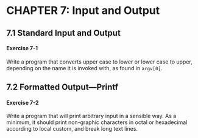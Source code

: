# CHAPTER 7: Input and Output

## 7.1 Standard Input and Output

#### Exercise 7-1

Write a program that converts upper case to lower or lower case to upper, depending on the name it is invoked with, as found in `argv[0]`.

## 7.2 Formatted Output—Printf

#### Exercise 7-2

Write a program that will print arbitrary input in a sensible way. As a minimum, it should print non-graphic characters in octal or hexadecimal according to local custom, and break long text lines.
